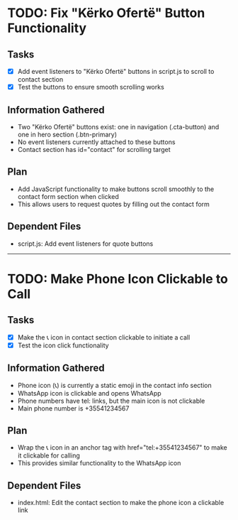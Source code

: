 # TODO: Fix "Kërko Ofertë" Button Functionality

## Tasks
- [x] Add event listeners to "Kërko Ofertë" buttons in script.js to scroll to contact section
- [x] Test the buttons to ensure smooth scrolling works

## Information Gathered
- Two "Kërko Ofertë" buttons exist: one in navigation (.cta-button) and one in hero section (.btn-primary)
- No event listeners currently attached to these buttons
- Contact section has id="contact" for scrolling target

## Plan
- Add JavaScript functionality to make buttons scroll smoothly to the contact form section when clicked
- This allows users to request quotes by filling out the contact form

## Dependent Files
- script.js: Add event listeners for quote buttons

---

# TODO: Make Phone Icon Clickable to Call

## Tasks
- [x] Make the 📞 icon in contact section clickable to initiate a call
- [x] Test the icon click functionality

## Information Gathered
- Phone icon (📞) is currently a static emoji in the contact info section
- WhatsApp icon is clickable and opens WhatsApp
- Phone numbers have tel: links, but the main icon is not clickable
- Main phone number is +35541234567

## Plan
- Wrap the 📞 icon in an anchor tag with href="tel:+35541234567" to make it clickable for calling
- This provides similar functionality to the WhatsApp icon

## Dependent Files
- index.html: Edit the contact section to make the phone icon a clickable link
